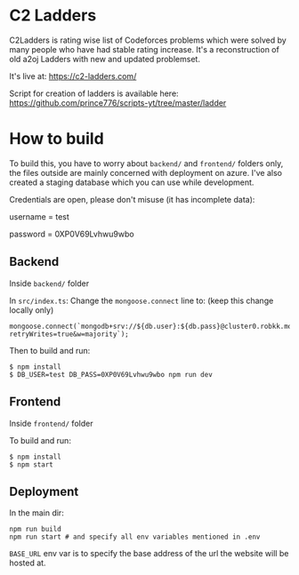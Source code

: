 # C2 Ladders

C2Ladders is rating wise list of Codeforces problems which were solved by many people who have had stable rating increase.
It's a reconstruction of old a2oj Ladders with new and updated problemset.

It's live at: https://c2-ladders.com/

Script for creation of ladders is available here: https://github.com/prince776/scripts-yt/tree/master/ladder

# How to build

To build this, you have to worry about `backend/` and `frontend/` folders only, the files outside are mainly concerned with deployment on azure.
I've also created a staging database which you can use while development.

Credentials are open, please don't misuse (it has incomplete data):

username = test

password = 0XP0V69Lvhwu9wbo

## Backend

Inside `backend/` folder

In `src/index.ts`:
Change the `mongoose.connect` line to: (keep this change locally only)

```
mongoose.connect(`mongodb+srv://${db.user}:${db.pass}@cluster0.robkk.mongodb.net/test?retryWrites=true&w=majority`);
```

Then to build and run:

```
$ npm install
$ DB_USER=test DB_PASS=0XP0V69Lvhwu9wbo npm run dev
```

## Frontend

Inside `frontend/` folder

To build and run:

```
$ npm install
$ npm start
```

## Deployment

In the main dir:

```
npm run build
npm run start # and specify all env variables mentioned in .env
```

`BASE_URL` env var is to specify the base address of the url the website will be hosted at.
